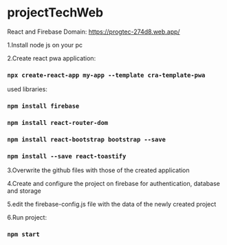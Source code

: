 # projectTechWeb
React and Firebase
Domain:
https://progtec-274d8.web.app/

1.Install node js on your pc

2.Create react pwa application:
### `npx create-react-app my-app --template cra-template-pwa`

used libraries:
### `npm install firebase`
### `npm install react-router-dom`
### `npm install react-bootstrap bootstrap --save`
### `npm install --save react-toastify`

3.Overwrite the github files with those of the created application

4.Create and configure the project on firebase for authentication, database and storage

5.edit the firebase-config.js file with the data of the newly created project

6.Run project:
### `npm start`


